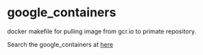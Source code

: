 # google_containers
docker makefile for pulling image from gcr.io to primate repository.

Search the google_containers at [here](https://console.cloud.google.com/gcr/images/google-containers/GLOBAL?project=google-containers)
